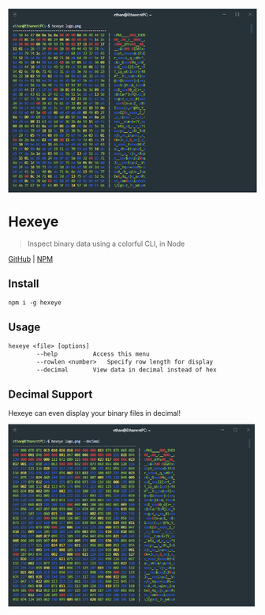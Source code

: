 <p align="center"><img src="https://raw.githubusercontent.com/ethanent/hexeye/master/media/demo1.png" width="600px" alt="Hexeye image file demo"/></p>

# Hexeye
> Inspect binary data using a colorful CLI, in Node

[GitHub](https://github.com/ethanent/hexeye) | [NPM](https://www.npmjs.com/package/hexeye)

## Install

```shell
npm i -g hexeye
```

## Usage

```
hexeye <file> [options]
		--help			Access this menu
		--rowlen <number>	Specify row length for display
		--decimal		View data in decimal instead of hex
```

## Decimal Support

Hexeye can even display your binary files in decimal!

<img src="https://raw.githubusercontent.com/ethanent/hexeye/master/media/demo2.png" width="500px" alt="Hexeye decimal image demo"/>